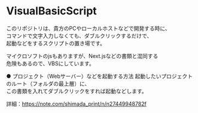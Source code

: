 # VisualBasicScript  
このリポジトリは、貴方のPCやローカルホストなどで開発する時に、  
コマンドで文字入力しなくても、ダブルクリックするだけで、  
起動などをするスクリプトの置き場です。  

マイクロソフトのjsもありますが、Next.jsなどの書類と混同する  
危険もあるので、VBSにしています。  

● プロジェクト（Webサーバー）などを起動する方法 
起動したいプロジェクトのルート（フォルダの最上層）に、  
この書類を入れてダブルクリックをすれば起動などします。  

詳細：https://note.com/shimada_print/n/n27449948782f
